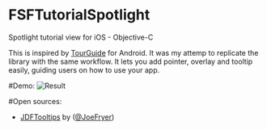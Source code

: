 # FSFTutorialSpotlight
Spotlight tutorial view for iOS - Objective-C

This is inspired by [TourGuide](https://github.com/worker8/TourGuide) for Android. It was my attemp to replicate the library with the same workflow. It lets you add pointer, overlay and tooltip easily, guiding users on how to use your app.

#Demo:
![Result](https://github.com/flysofast/FSFTutorialSpotlight/blob/master/FFSpotlightDemo.gif)

#Open sources:
- [JDFTooltips](https://github.com/JoeFryer/JDFTooltips) by ([@JoeFryer](https://twitter.com/joefryer88))

